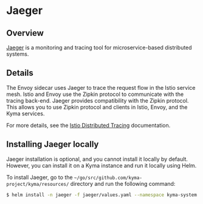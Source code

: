 # Jaeger

## Overview
[Jaeger](http://jaeger.readthedocs.io/en/latest/) is a monitoring and tracing tool for microservice-based distributed systems.

## Details
The Envoy sidecar uses Jaeger to trace the request flow in the Istio service mesh. Istio and Envoy use the Zipkin protocol to communicate with the tracing back-end. Jaeger provides compatibility with the Zipkin protocol. This allows you to use Zipkin protocol and clients in Istio, Envoy, and the Kyma services.

For more details, see the [Istio Distributed Tracing](https://istio.io/docs/tasks/telemetry/distributed-tracing.html) documentation.

## Installing Jaeger locally
Jaeger installation is optional, and you cannot install it locally by default. However, you can install it on a Kyma instance and run it locally using Helm.

To install Jaeger, go to the `~/go/src/github.com/kyma-project/kyma/resources/` directory and run the following command:
```bash
$ helm install -n jaeger -f jaeger/values.yaml --namespace kyma-system --set-string global.domainName=kyma.local --set-string global.isLocalEnv=true jaeger/
```

